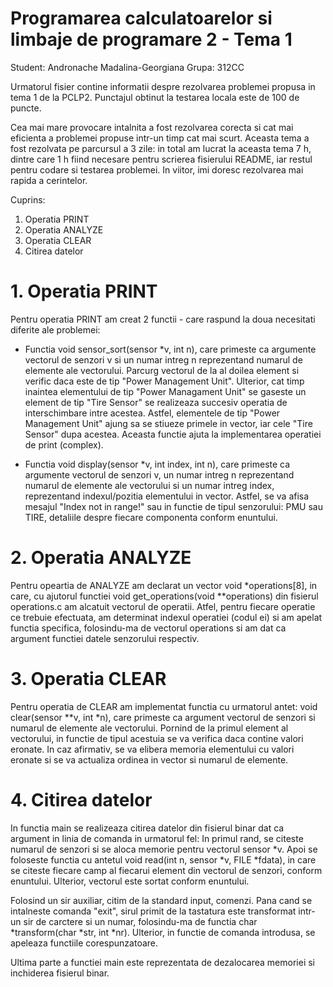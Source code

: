 # Programarea calculatoarelor si limbaje de programare 2 - Tema 1

Student: Andronache Madalina-Georgiana
Grupa: 312CC

Urmatorul fisier contine informatii despre rezolvarea problemei propusa in 
tema 1 de la PCLP2. Punctajul obtinut la testarea locala este de 100 de puncte.

Cea mai mare provocare intalnita a fost rezolvarea corecta si cat mai eficienta
a problemei propuse intr-un timp cat mai scurt. Aceasta tema a fost rezolvata
pe parcursul a 3 zile: in total am lucrat la aceasta tema 7 h, dintre care 1 h
fiind necesare pentru scrierea fisierului README, iar restul pentru codare si 
testarea problemei. In viitor, imi doresc rezolvarea mai rapida a cerintelor. 

Cuprins:
1. Operatia PRINT
2. Operatia ANALYZE
3. Operatia CLEAR
4. Citirea datelor

# 1. Operatia PRINT

Pentru operatia PRINT am creat 2 functii - care raspund la doua
necesitati diferite ale problemei:

* Functia void sensor_sort(sensor *v, int n), care primeste ca argumente
vectorul de senzori v si un numar intreg n reprezentand numarul de elemente
ale vectorului. Parcurg vectorul de la al doilea element si verific daca
este de tip "Power Management Unit". Ulterior, cat timp inaintea elementului de
tip "Power Managament Unit" se gaseste un element de tip "Tire Sensor" se 
realizeaza succesiv operatia de interschimbare intre acestea. Astfel, elementele
de tip "Power Management Unit" ajung sa se stiueze primele in vector, iar cele
"Tire Sensor" dupa acestea. Aceasta functie ajuta la implementarea operatiei 
de print (complex).

* Functia void display(sensor *v, int index, int n), care primeste ca argumente
vectorul de senzori v, un numar intreg n reprezentand numarul de elemente ale 
vectorului si un numar intreg index, reprezentand indexul/pozitia elementului
in vector. Astfel, se va afisa mesajul "Index not in range!" sau in functie
de tipul senzorului: PMU sau TIRE, detaliile despre fiecare componenta conform
enuntului.

# 2. Operatia ANALYZE

Pentru opeartia de ANALYZE am declarat un vector void *operations[8], in care, 
cu ajutorul functiei void get_operations(void **operations) din fisierul operations.c
am alcatuit vectorul de operatii. Atfel, pentru fiecare operatie ce trebuie efectuata,
am determinat indexul operatiei (codul ei) si am apelat functia specifica, folosindu-ma
de vectorul operations si am dat ca argument functiei datele senzorului respectiv.

# 3. Operatia CLEAR

Pentru operatia de CLEAR am implementat functia cu urmatorul antet:
void clear(sensor **v, int *n), care primeste ca argument vectorul de senzori
si numarul de elemente ale vectorului. Pornind de la primul element al 
vectorului, in functie de tipul acestuia se va verifica daca contine valori 
eronate. In caz afirmativ, se va elibera memoria elementului cu valori eronate
si se va actualiza ordinea in vector si numarul de elemente.

# 4. Citirea datelor

In functia main se realizeaza citirea datelor din fisierul binar dat ca 
argument in linia de comanda in urmatorul fel: In primul rand, se citeste 
numarul de senzori si se aloca memorie pentru vectorul sensor *v. Apoi se 
foloseste functia cu antetul void read(int n, sensor *v, FILE *fdata), in
care se citeste fiecare camp al fiecarui element din vectorul de senzori,
conform enuntului. Ulterior, vectorul este sortat conform enuntului. 

Folosind un sir auxiliar, citim de la standard input, comenzi. Pana cand
se intalneste comanda "exit", sirul primit de la tastatura este transformat
intr-un sir de carctere si un numar, folosindu-ma de functia 
char *transform(char *str, int *nr). Ulterior, in functie de comanda introdusa,
se apeleaza functiile corespunzatoare. 

Ultima parte a functiei main este reprezentata de dezalocarea memoriei si 
inchiderea fisierul binar.
